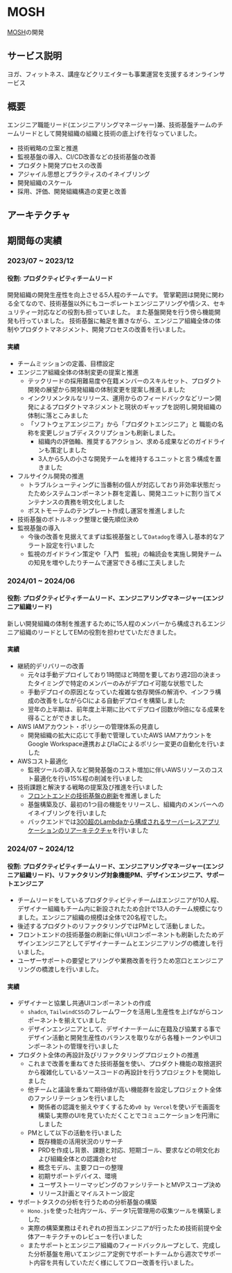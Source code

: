 # MOSH
[MOSH](https://mosh.jp/)の開発

## サービス説明

ヨガ、フィットネス、講座などクリエイターも事業運営を支援するオンラインサービス

## 概要
エンジニア職能リード(エンジニアリングマネージャー)兼、技術基盤チームのチームリードとして開発組織の組織と技術の底上げを行なっていました。

- 技術戦略の立案と推進
- 監視基盤の導入、CI/CD改善などの技術基盤の改善
- プロダクト開発プロセスの改善
- アジャイル思想とプラクティスのイネイブリング
- 開発組織のスケール
- 採用、評価、開発組織構造の変更と改善

## アーキテクチャ

## 期間毎の実績
### 2023/07 ~ 2023/12
#### 役割: プロダクティビティチームリード

開発組織の開発生産性を向上させる5人程のチームです。
管掌範囲は開発に関わる全てなので、技術基盤以外にもコーポレートエンジニアリングや情シス、セキュリティー対応などの役割も担っていました。
また基盤開発を行う傍ら機能開発も行っていました。
技術基盤に軸足を置きながら、エンジニア組織全体の体制やプロダクトマネジメント、開発プロセスの改善を行いました。

#### 実績

- チームミッションの定義、目標設定
- エンジニア組織全体の体制変更の提案と推進
  - テックリードの採用難易度や在籍メンバーのスキルセット、プロダクト開発の展望から開発組織の体制変更を提案し推進しました
  - インクリメンタルなリリース、運用からのフィードバックなどリーン開発によるプロダクトマネジメントと現状のギャップを説明し開発組織の体制に落とこみました
  - 「ソフトウェアエンジニア」から「プロダクトエンジニア」と 職能の名称を変更しジョブディスクリプションも刷新しました。
    - 組織内の評価軸、推奨するアクション、求める成果などのガイドラインも策定しました
    - 3人から5人の小さな開発チームを維持するユニットと言う構成を置きました
- フルサイクル開発の推進
  - トラブルシューティングに当番制の個人が対応しており非効率状態だったためシステムコンポーネント群を定義し、開発ユニットに割り当てメンテナンスの責務を明文化しました
  - ポストモーテムのテンプレート作成し運営を推進しました
- 技術基盤のボトルネック整理と優先順位決め
- 監視基盤の導入
  - 今後の改善を見据えてまずは監視基盤として`Datadog`を導入し基本的なアラート設定を行いました
  - 監視のガイドライン策定や「入門　監視」の輪読会を実施し開発チームの知見を増やしたりチームで運営できる様に工夫しました

### 2024/01 ~ 2024/06
#### 役割: プロダクティビティチームリード、エンジニアリングマネージャー(エンジニア組織リード)

新しい開発組織の体制を推進するために15人程のメンバーから構成されるエンジニア組織のリードとしてEMの役割を担わせていただきました。

#### 実績

- 継続的デリバリーの改善
  - 元々は手動デプロイしており1時間ほど時間を要しており週2回の決まったタイミングで特定のメンバーのみがデプロイ可能な状態でした
  - 手動デプロイの原因となっていた複雑な依存関係の解消や、インフラ構成の改善をしながらCIによる自動デプロイを構築しました
  - 翌年の上半期は、前年度上半期に比べてデプロイ回数が9倍になる成果を得ることができました。
- AWS IAMアカウント・ポリシーの管理体系の見直し
  - 開発組織の拡大に応じて手動で管理していたAWS IAMアカウントをGoogle Workspace連携およびIaCによるポリシー変更の自動化を行いました
- AWSコスト最適化
  - 監視ツールの導入など開発基盤のコスト増加に伴いAWSリソースのコスト最適化を行い15%程の削減を行いました
- 技術課題と解決する戦略の提案及び推進を行いました
  - [フロントエンドの技術基盤の刷新](https://speakerdeck.com/soarteclab/ji-cheng-chang-qi-nopin-zhi-tosuhitowoliang-li-suruhurontoentoji-shu-ji-pan)を推進しました
  -  基盤構築及び、最初の1つ目の機能をリリースし、組織内のメンバーへのイネイブリングを行いました
  - バックエンドでは[300超のLambdaから構成されるサーバーレスアプリケーションのリアーキテクチャ](https://fortee.jp/sre-kaigi-2025/proposal/39cefc18-3583-4d1d-9ed2-5e025659b704)を行いました

### 2024/07 ~ 2024/12
#### 役割: プロダクティビティチームリード、エンジニアリングマネージャー(エンジニア組織リード)、リファクタリング対象機能PM、デザインエンジニア、サポートエンジニア

- チームリードをしているプロダクティビティチームはエンジニアが10人程、デザイナー組織もチーム内に新設されたため合計で13人のチーム規模になりました。エンジニア組織の規模は全体で20名程でした。
- 後述するプロダクトのリファクタリングではPMとして活動しました。
- フロントエンドの技術基盤の刷新に伴いUIコンポーネントも刷新したためデザインエンジニアとしてデザイナーチームとエンジニアリングの橋渡しを行いました。
- ユーザーサポートの要望ヒアリングや業務改善を行うため窓口とエンジニアリングの橋渡しを行いました。

#### 実績

- デザイナーと協業し共通UIコンポーネントの作成
  - `shadcn`, `TailwindCSS`のフレームワークを活用し生産性を上げながらコンポーネントを揃えていました
  - デザインエンジニアとして、デザイナーチームに在籍及び協業する事でデザイン活動と開発生産性のバランスを取りながら各種トークンやUIコンポーネントの管理を行いました
- プロダクト全体の再設計及びリファクタリングプロジェクトの推進
  - これまで改善を重ねてきた技術基盤を使い、プロダクト機能の取捨選択から複雑化しているソースコードの再設計を行うプロジェクトを開始しました
  - 他チームと議論を重ねて期待値が高い機能群を設定しプロジェクト全体のファシリテーションを行いました
    - 関係者の認識を揃えやすくするため`v0 by Vercel`を使いデモ画面を構築し実際のUIを見ていただくことでコミュニケーションを円滑にしました
  - PMとして以下の活動を行いました
    - 既存機能の活用状況のリサーチ
    - PRDを作成し背景、課題と対応、短期ゴール、要求などの明文化および組織全体との認識合わせ
    - 概念モデル、主要フローの整理
    - 初期サポートデバイス、環境
    - ユーザストーリーマッピングのファシリテートとMVPスコープ決め
    - リリース計画とマイルストーン設定
- サポートタスクの分析を行うための分析基盤の構築
  - `Hono.js`を使った社内ツール、データ1元管理用の収集ツールを構築しました
  - 実際の構築業務はそれぞれの担当エンジニアが行ったため技術前提や全体アーキテクチャのレビューを行いました
  - またサポートとエンジニア組織のフィードバックループとして、完成した分析基盤を用いてエンジニア定例でサポートチームから週次でサポート内容を共有していただく様にしてフロー改善を行いました。
